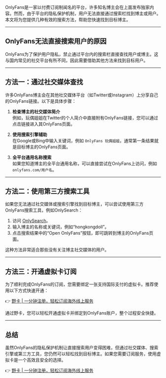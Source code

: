 OnlyFans是一家以付费订阅制闻名的平台，许多知名博主会在上面发布独家内容。然而，由于平台的隐私保护机制，用户无法直接通过搜索栏找到博主或用户。本文将为您提供几种有效的搜索方法，帮助您快速找到目标博主。

---

## OnlyFans无法直接搜索用户的原因

OnlyFans为了保护用户隐私，禁止通过平台内的搜索栏直接查找用户或博主。这与国内常见的社交平台有所不同，因此需要借助其他方法来找到目标用户。

---

## 方法一：通过社交媒体查找

许多OnlyFans博主会在其他社交媒体平台（如Twitter或Instagram）上分享自己的OnlyFans链接。以下是具体步骤：

1. **检查博主的社交媒体简介**  
   例如，玩偶姐姐在Twitter的个人简介中直接附有OnlyFans链接，您可以通过点击链接进入其OnlyFans页面。

2. **使用搜索引擎辅助**  
   在Google或Bing中输入关键词，例如 `OnlyFans 玩偶姐姐`，通常第一条结果就是目标博主的OnlyFans页面。

3. **全平台通用名称搜索**  
   如果您知道博主的全平台通用名称，可以直接尝试在OnlyFans上访问，例如 `onlyfans.com/用户名`。

---

## 方法二：使用第三方搜索工具

如果您无法通过社交媒体或搜索引擎找到目标博主，可以尝试使用第三方OnlyFans搜索工具，例如OnlySearch：

1. 访问 [OnlySearch](https://onlysearch.co/)。
2. 输入博主的名称或关键词，例如“hongkongdoll”。
3. 点击搜索结果中的“Open OnlyFans”按钮，即可跳转到博主的OnlyFans页面。

这种方法非常适合那些没有关注博主社交媒体的用户。

---

## 方法三：开通虚拟卡订阅

为了顺利完成OnlyFans的订阅，您需要绑定一张支持国际支付的虚拟卡。推荐使用以下方式快速开通：

👉 [野卡 | 一分钟注册，轻松订阅海外线上服务](https://bit.ly/bewildcard)

通过野卡，您可以轻松开通虚拟卡并绑定到OnlyFans账户，整个过程安全快捷。

---

## 总结

虽然OnlyFans的隐私保护机制让直接搜索用户变得困难，但通过社交媒体、搜索引擎或第三方工具，您仍然可以轻松找到目标博主。如果您需要订阅服务，使用虚拟卡是一个高效且安全的选择。

👉 [野卡 | 一分钟注册，轻松订阅海外线上服务](https://bit.ly/bewildcard)